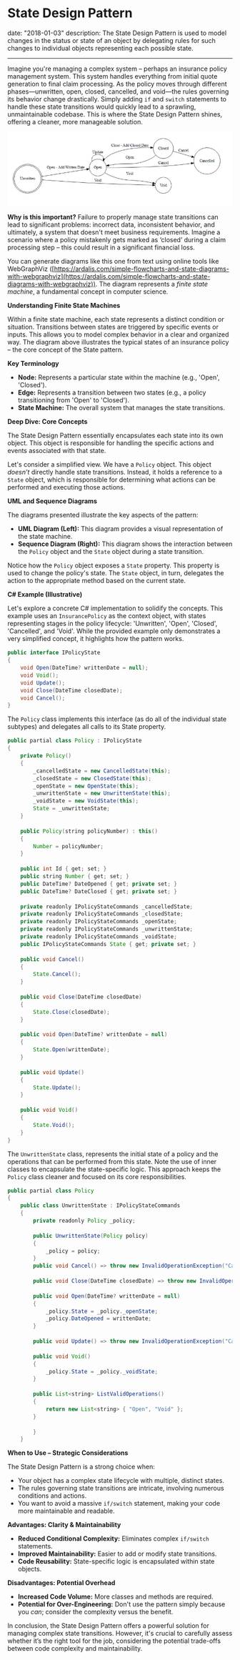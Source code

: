# State Design Pattern

date: "2018-01-03"
description: The State Design Pattern is used to model changes in the status or state of an object by delegating rules for such changes to individual objects representing each possible state.

---

Imagine you're managing a complex system – perhaps an insurance policy management system. This system handles everything from initial quote generation to final claim processing. As the policy moves through different phases—unwritten, open, closed, cancelled, and void—the rules governing its behavior change drastically. Simply adding `if` and `switch` statements to handle these state transitions would quickly lead to a sprawling, unmaintainable codebase. This is where the State Design Pattern shines, offering a cleaner, more manageable solution.

![Policy States](images/PolicyStates.jpg)

**Why is this important?** Failure to properly manage state transitions can lead to significant problems: incorrect data, inconsistent behavior, and ultimately, a system that doesn't meet business requirements. Imagine a scenario where a policy mistakenly gets marked as ‘closed’ during a claim processing step – this could result in a significant financial loss.

You can generate diagrams like this one from text using online tools like WebGraphViz ([https://ardalis.com/simple-flowcharts-and-state-diagrams-with-webgraphviz](https://ardalis.com/simple-flowcharts-and-state-diagrams-with-webgraphviz)). The diagram represents a _finite state machine_, a fundamental concept in computer science.

**Understanding Finite State Machines**

Within a finite state machine, each state represents a distinct condition or situation. Transitions between states are triggered by specific events or inputs. This allows you to model complex behavior in a clear and organized way. The diagram above illustrates the typical states of an insurance policy – the core concept of the State pattern.

**Key Terminology**

- **Node:** Represents a particular state within the machine (e.g., 'Open', 'Closed').
- **Edge:** Represents a transition between two states (e.g., a policy transitioning from 'Open' to 'Closed').
- **State Machine:** The overall system that manages the state transitions.

**Deep Dive: Core Concepts**

The State Design Pattern essentially encapsulates each state into its own object. This object is responsible for handling the specific actions and events associated with that state.

Let's consider a simplified view. We have a `Policy` object. This object _doesn’t_ directly handle state transitions. Instead, it holds a reference to a `State` object, which is responsible for determining what actions can be performed and executing those actions.

**UML and Sequence Diagrams**

The diagrams presented illustrate the key aspects of the pattern:

- **UML Diagram (Left):** This diagram provides a visual representation of the state machine.
- **Sequence Diagram (Right):** This diagram shows the interaction between the `Policy` object and the `State` object during a state transition.

Notice how the `Policy` object exposes a `State` property. This property is used to change the policy's state. The `State` object, in turn, delegates the action to the appropriate method based on the current state.

**C# Example (Illustrative)**

Let's explore a concrete C# implementation to solidify the concepts. This example uses an `InsurancePolicy` as the context object, with states representing stages in the policy lifecycle: 'Unwritten', 'Open', 'Closed', 'Cancelled', and 'Void'. While the provided example only demonstrates a very simplified concept, it highlights how the pattern works.

```java
public interface IPolicyState
{
    void Open(DateTime? writtenDate = null);
    void Void();
    void Update();
    void Close(DateTime closedDate);
    void Cancel();
}
```

The `Policy` class implements this interface (as do all of the individual state subtypes) and delegates all calls to its State property.

```java
public partial class Policy : IPolicyState
{
    private Policy()
    {
        _cancelledState = new CancelledState(this);
        _closedState = new ClosedState(this);
        _openState = new OpenState(this);
        _unwrittenState = new UnwrittenState(this);
        _voidState = new VoidState(this);
        State = _unwrittenState;
    }

    public Policy(string policyNumber) : this()
    {
        Number = policyNumber;
    }

    public int Id { get; set; }
    public string Number { get; set; }
    public DateTime? DateOpened { get; private set; }
    public DateTime? DateClosed { get; private set; }

    private readonly IPolicyStateCommands _cancelledState;
    private readonly IPolicyStateCommands _closedState;
    private readonly IPolicyStateCommands _openState;
    private readonly IPolicyStateCommands _unwrittenState;
    private readonly IPolicyStateCommands _voidState;
    public IPolicyStateCommands State { get; private set; }

    public void Cancel()
    {
        State.Cancel();
    }

    public void Close(DateTime closedDate)
    {
        State.Close(closedDate);
    }

    public void Open(DateTime? writtenDate = null)
    {
        State.Open(writtenDate);
    }

    public void Update()
    {
        State.Update();
    }

    public void Void()
    {
        State.Void();
    }
}
```

The `UnwrittenState` class, represents the initial state of a policy and the operations that can be performed from this state. Note the use of inner classes to encapsulate the state-specific logic. This approach keeps the `Policy` class cleaner and focused on its core responsibilities.

```java
public partial class Policy
{
    public class UnwrittenState : IPolicyStateCommands
    {
        private readonly Policy _policy;

        public UnwrittenState(Policy policy)
        {
            _policy = policy;
        }
        public void Cancel() => throw new InvalidOperationException("Cannot cancel a policy before it's been Opened.");

        public void Close(DateTime closedDate) => throw new InvalidOperationException("Cannot close a policy before it's been Opened.");

        public void Open(DateTime? writtenDate = null)
        {
            _policy.State = _policy._openState;
            _policy.DateOpened = writtenDate;
        }

        public void Update() => throw new InvalidOperationException("Cannot update a policy before it's been Opened.");

        public void Void()
        {
            _policy.State = _policy._voidState;
        }

        public List<string> ListValidOperations()
        {
            return new List<string> { "Open", "Void" };
        }

        }
    }
```

**When to Use – Strategic Considerations**

The State Design Pattern is a strong choice when:

- Your object has a complex state lifecycle with multiple, distinct states.
- The rules governing state transitions are intricate, involving numerous conditions and actions.
- You want to avoid a massive `if/switch` statement, making your code more maintainable and readable.

**Advantages: Clarity & Maintainability**

- **Reduced Conditional Complexity:** Eliminates complex `if/switch` statements.
- **Improved Maintainability:** Easier to add or modify state transitions.
- **Code Reusability:** State-specific logic is encapsulated within state objects.

**Disadvantages: Potential Overhead**

- **Increased Code Volume:** More classes and methods are required.
- **Potential for Over-Engineering:** Don't use the pattern simply because you _can_; consider the complexity versus the benefit.

In conclusion, the State Design Pattern offers a powerful solution for managing complex state transitions. However, it's crucial to carefully assess whether it’s the right tool for the job, considering the potential trade-offs between code complexity and maintainability.

```

```
